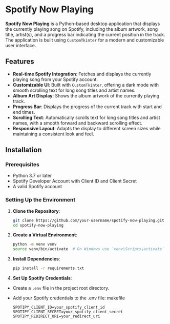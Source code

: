 # Spotify Now Playing

**Spotify Now Playing** is a Python-based desktop application that displays the currently playing song on Spotify, including the album artwork, song title, artist(s), and a progress bar indicating the current position in the track. The application is built using `CustomTkinter` for a modern and customizable user interface.

## Features

- **Real-time Spotify Integration**: Fetches and displays the currently playing song from your Spotify account.
- **Customizable UI**: Built with `CustomTkinter`, offering a dark mode with smooth scrolling text for long song titles and artist names.
- **Album Art Display**: Shows the album artwork of the currently playing track.
- **Progress Bar**: Displays the progress of the current track with start and end times.
- **Scrolling Text**: Automatically scrolls text for long song titles and artist names, with a smooth forward and backward scrolling effect.
- **Responsive Layout**: Adapts the display to different screen sizes while maintaining a consistent look and feel.

## Installation

### Prerequisites

- Python 3.7 or later
- Spotify Developer Account with Client ID and Client Secret
- A valid Spotify account

### Setting Up the Environment

1. **Clone the Repository**:
   ```bash
   git clone https://github.com/your-username/spotify-now-playing.git
   cd spotify-now-playing
2. **Create a Virtual Environment**:
    ```bash
    python -m venv venv
    source venv/bin/activate  # On Windows use `venv\Scripts\activate`
3. **Install Dependencies**:
    ```bash
    pip install -r requirements.txt
4. **Set Up Spotify Credentials**:
- Create a `.env` file in the project root directory.
- Add your Spotify credentials to the .env file:
makefile

    ```
    SPOTIPY_CLIENT_ID=your_spotify_client_id
    SPOTIPY_CLIENT_SECRET=your_spotify_client_secret
    SPOTIPY_REDIRECT_URI=your_redirect_uri
